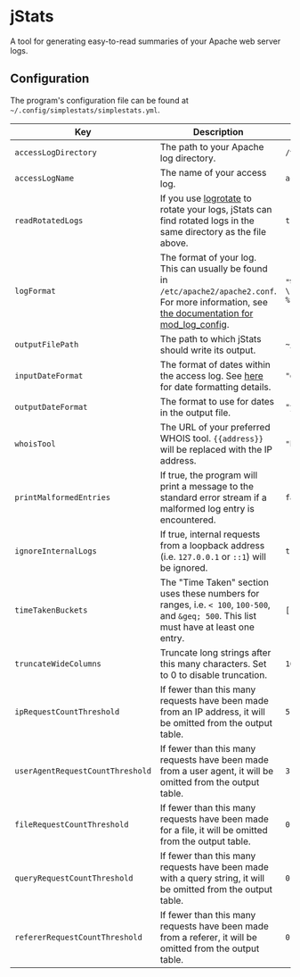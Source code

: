 # jStats

A tool for generating easy-to-read summaries of your Apache web server logs.

## Configuration

The program's configuration file can be found at `~/.config/simplestats/simplestats.yml`.

| Key                              | Description                                                                                                                                                                                                    | Default value                                                                                       |
|----------------------------------|----------------------------------------------------------------------------------------------------------------------------------------------------------------------------------------------------------------|-----------------------------------------------------------------------------------------------------|
| `accessLogDirectory`             | The path to your Apache log directory.                                                                                                                                                                         | `/var/log/apache2`                                                                                  |
| `accessLogName`                  | The name of your access log.                                                                                                                                                                                   | `access.log`                                                                                        |
| `readRotatedLogs`                | If you use [logrotate](https://linux.die.net/man/8/logrotate) to rotate your logs, jStats can find rotated logs in the same directory as the file above.                                                       | `true`                                                                                              |
| `logFormat`                      | The format of your log. This can usually be found in `/etc/apache2/apache2.conf`. For more information, see [the documentation for mod_log_config](https://httpd.apache.org/docs/2.4/mod/mod_log_config.html). | `"%v:%p %h %l %u %t \"%r\" %s:%>s %I %O \"%{Referer}i\" \"%{User-Agent}i\" %D %k %f \"%U\" \"%q\""` |
| `outputFilePath`                 | The path to which jStats should write its output.                                                                                                                                                              | `~/jstats.html`                                                                                     |
| `inputDateFormat`                | The format of dates within the access log. See [here](https://docs.oracle.com/en/java/javase/17/docs/api/java.base/java/text/SimpleDateFormat.html) for date formatting details.                               | `"dd/MMM/yyyy:HH:mm:ss Z"`                                                                          |
| `outputDateFormat`               | The format to use for dates in the output file.                                                                                                                                                                | `"yyyy-MM-dd HH:mm:ss zzz"`                                                                         |
| `whoisTool`                      | The URL of your preferred WHOIS tool. `{{address}}` will be replaced with the IP address.                                                                                                                      | `"https://iplocation.io/ip/{{address}}"`                                                            |
| `printMalformedEntries`          | If true, the program will print a message to the standard error stream if a malformed log entry is encountered.                                                                                                | `false`                                                                                             |
| `ignoreInternalLogs`             | If true, internal requests from a loopback address (i.e. `127.0.0.1` or `::1`) will be ignored.                                                                                                                | `true`                                                                                              |
| `timeTakenBuckets`               | The "Time Taken" section uses these numbers for ranges, i.e. `< 100`, `100-500`, and `&geq; 500`. This list must have at least one entry.                                                                      | `[100, 500, 1000, 5000, 10000, 50000]`                                                              |
| `truncateWideColumns`            | Truncate long strings after this many characters. Set to 0 to disable truncation.                                                                                                                              | `100`                                                                                               |
| `ipRequestCountThreshold`        | If fewer than this many requests have  been made from an IP address, it will be omitted from the output table.                                                                                                 | `5`                                                                                                 |
| `userAgentRequestCountThreshold` | If fewer than this many requests have been made from a user agent, it will be omitted from the output table.                                                                                                   | `3`                                                                                                 |
| `fileRequestCountThreshold`      | If fewer than this many requests have been made for a file, it will be omitted from the output table.                                                                                                          | `0`                                                                                                 |
| `queryRequestCountThreshold`     | If fewer than this many requests have been made with a query string, it will be omitted from the output table.                                                                                                 | `0`                                                                                                 |
| `refererRequestCountThreshold`   | If fewer than this many requests have been made from a referer, it will be omitted from the output table.                                                                                                      | `0`                                                                                                 |
